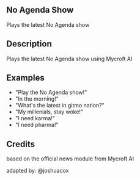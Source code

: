 ## No Agenda Show
Plays the latest No Agenda show

## Description
Plays the latest No Agenda show using Mycroft AI

## Examples
* "Play the No Agenda show!"
* "In the morning!"
* "What's the latest in gitmo nation?"
* "My millenials, stay woke!"
* "I need karma!"
* "I need pharma!"

## Credits
based on the official news module from Mycroft AI

adapted by:
@joshuacox
